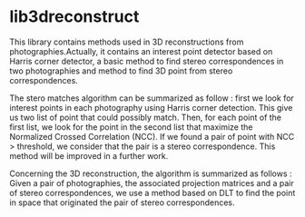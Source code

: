 lib3dreconstruct
================

This library contains methods used in 3D reconstructions from photographies.Actually, it contains an interest point detector based on Harris corner detector, a basic method to find stereo correspondences in two photographies and method to find 3D point from stereo correspondences.

The stero matches algorithm can be summarized as follow : first we look for interest points in each photography using Harris corner detection. This give us two list of point that could possibly match. Then, for each point of the first list, we look for the point in the second list that maximize the Normalized Crossed Correlation (NCC). If we found a pair of point with NCC > threshold, we consider that the pair is a stereo correspondence. This method will be improved in a further work.

Concerning the 3D reconstruction, the algorithm is summarized as follows : Given a pair of photographies, the associated projection matrices and a pair of stereo correspondences, we use a method based on DLT to find the point in space that originated the pair of stereo correspondences.
